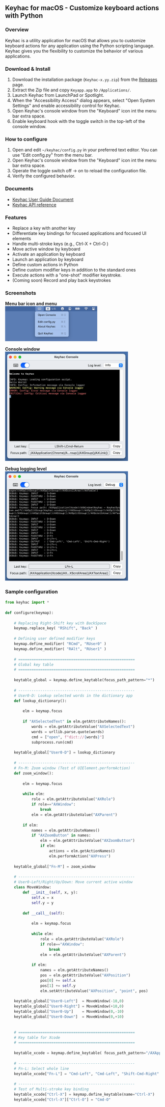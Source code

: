 ## Keyhac for macOS - Customize keyboard actions with Python

### Overview

Keyhac is a utility application for macOS that allows you to customize keyboard actions for any application using the Python scripting language.
Keyhac gives you the flexibility to customize the behavior of various applications.


### Download & Install

1. Download the installation package (`Keyhac-x.yy.zip`) from the [Releases](https://github.com/crftwr/keyhac-mac/releases) page.
1. Extract the Zip file and copy `Keyapp.app` to `/Applications/`.
1. Launch Keyhac from LaunchPad or Spotlight.
1. When the "Accessibility Access" dialog appears, select "Open System Settings" and enable accessibility control for Keyhac.
1. Open Keyhac's console window from the "Keyboard" icon int the menu bar extra space.
1. Enable keyboard hook with the toggle switch in the top-left of the console window.


### How to configure

1. Open and edit `~/keyhac/config.py` in your preferred text editor. You can use "Edit config.py" from the menu bar.
1. Open Keyhac's console window from the "Keyboard" icon int the menu bar extra space.
1. Operate the toggle switch off → on to reload the configuration file.
1. Verify the configured behavior.


### Documents

- [Keyhac User Guide Document](docs/index.md)
- [Keyhac API reference](docs/api_reference.md)

### Features

- Replace a key with another key
- Differentiate key bindings for focused applications and focused UI elements
- Handle multi-stroke keys (e.g., Ctrl-X + Ctrl-O )
- Move active window by keyboard
- Activate an application by keyboard
- Launch an application by keyboard
- Define custom actions in Python
- Define custom modifier keys in addition to the standard ones
- Execute actions with a "one-shot" modifier keystroke.
- (Coming soon) Record and play back keystrokes


### Screenshots

**Menu bar icon and menu**
<br/><img src="docs/images/menubar-extra.png" alt="menubar-extra" style="width:300px;"/>

**Console window**
<br/><img src="docs/images/console-window.png" alt="console-window" style="width:400px;"/>

**Debug logging level**
<br/><img src="docs/images/debug-logging.png" alt="debug-logging" style="width:400px;"/>


### Sample configuration

``` python
from keyhac import *

def configure(keymap):

    # Replacing Right-Shift key with BackSpace
    keymap.replace_key( "RShift", "Back" )

    # Defining user defined modifier keys
    keymap.define_modifier( "RCmd", "RUser0" )
    keymap.define_modifier( "RAlt", "RUser1" )

    # =====================================================
    # Global key table
    # =====================================================

    keytable_global = keymap.define_keytable(focus_path_pattern="*")

    # -----------------------------------------------------
    # User0-D: Lookup selected words in the dictionary app
    def lookup_dictionary():

        elm = keymap.focus

        if "AXSelectedText" in elm.getAttributeNames():
            words = elm.getAttributeValue("AXSelectedText")
            words = urllib.parse.quote(words)
            cmd = ["open", f"dict://{words}"]
            subprocess.run(cmd)

    keytable_global["User0-D"] = lookup_dictionary

    # -----------------------------------------------------
    # Fn-M: Zoom window (Test of UIElement.performAction)
    def zoom_window():

        elm = keymap.focus

        while elm:
            role = elm.getAttributeValue("AXRole")
            if role=="AXWindow":
                break
            elm = elm.getAttributeValue("AXParent")

        if elm:
            names = elm.getAttributeNames()
            if "AXZoomButton" in names:
                elm = elm.getAttributeValue("AXZoomButton")
                if elm:
                    actions = elm.getActionNames()
                    elm.performAction("AXPress")

    keytable_global["Fn-M"] = zoom_window

    # -----------------------------------------------------
    # User0-Left/Right/Up/Down: Move current active window
    class MoveWindow:
        def __init__(self, x, y):
            self.x = x
            self.y = y

        def __call__(self):

            elm = keymap.focus

            while elm:
                role = elm.getAttributeValue("AXRole")
                if role=="AXWindow":
                    break
                elm = elm.getAttributeValue("AXParent")

            if elm:
                names = elm.getAttributeNames()
                pos = elm.getAttributeValue("AXPosition")
                pos[0] += self.x
                pos[1] += self.y
                elm.setAttributeValue("AXPosition", "point", pos)

    keytable_global["User0-Left"]  = MoveWindow(-10,0)
    keytable_global["User0-Right"] = MoveWindow(+10,0)
    keytable_global["User0-Up"]    = MoveWindow(0,-10)
    keytable_global["User0-Down"]  = MoveWindow(0,+10)


    # =====================================================
    # Key table for Xcode
    # =====================================================

    keytable_xcode = keymap.define_keytable( focus_path_pattern="/AXApplication(Xcode)/*/AXTextArea()" )

    # -----------------------------------------------------
    # Fn-L: Select whole line
    keytable_xcode["Fn-L"] = "Cmd-Left", "Cmd-Left", "Shift-Cmd-Right"

    # -----------------------------------------------------
    # Test of Multi-stroke key binding
    keytable_xcode["Ctrl-X"] = keymap.define_keytable(name="Ctrl-X")
    keytable_xcode["Ctrl-X"]["Ctrl-O"] = "Cmd-O"
